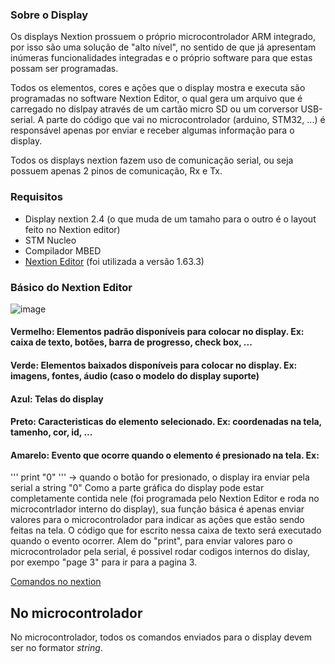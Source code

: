 ### Sobre o Display
Os displays Nextion prossuem o próprio microcontrolador ARM integrado, por isso são uma solução de "alto nível", no sentido de que já apresentam inúmeras funcionalidades integradas e o próprio software para que estas possam ser programadas.
<p />
Todos os elementos, cores e ações que o display mostra e executa são programadas no software Nextion Editor, o qual gera um arquivo que é carregado no dislpay através de um cartão micro SD ou um corversor USB-serial. A parte do código que vai no microcontrolador (arduino, STM32, ...) é responsável apenas por enviar e receber algumas informação para o display.
<p />
Todos os displays nextion fazem uso de comunicação serial, ou seja possuem apenas 2 pinos de comunicação, Rx e Tx.


### Requisitos 
* Display nextion 2.4 (o que muda de um tamaho para o outro é o layout feito no Nextion editor)
* STM Nucleo
* Compilador MBED
* [Nextion Editor](https://nextion.tech/nextion-editor/) (foi utilizada a versão 1.63.3)

### Básico do Nextion Editor
![image](https://user-images.githubusercontent.com/56456537/176512581-8257a5d4-7f2d-485b-887f-9162053e593f.png)
<p />

#### Vermelho: Elementos padrão disponíveis para colocar no display. Ex: caixa de texto, botões, barra de progresso, check box, ...

#### Verde: Elementos baixados disponíveis para colocar no display. Ex: imagens, fontes, áudio (caso o modelo do display suporte)

#### Azul: Telas do display

#### Preto: Caracteristicas do elemento selecionado. Ex: coordenadas na tela, tamenho, cor, id, ...

#### Amarelo: Evento que ocorre quando o elemento é presionado na tela. Ex: 
'''
print "0"
'''
-> quando o botão for presionado, o display ira enviar pela serial a string "0"
Como a parte gráfica do display pode estar completamente contida nele (foi programada pelo Nextion Editor e roda no microcontrlador interno do display), sua função básica é apenas enviar valores para o microcontrolador para indicar as ações que estão sendo feitas na tela. O código que for escrito nessa caixa de texto será executado quando o evento ocorrer. Alem do "print", para enviar valores paro o microcontrolador pela serial, é possivel rodar codigos internos do dislay, por exempo "page 3" para ir para a pagina 3. 

[Comandos no nextion](https://nextion.tech/instruction-set/)

## No microcontrolador
No microcontrolador, todos os comandos enviados para o display devem ser no formator *string*.

<pre><code>

</code></pre>
